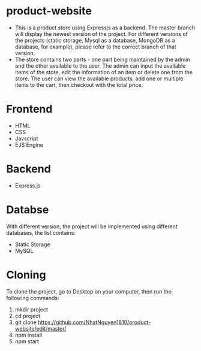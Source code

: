 # product-website

- This is a product store using Expressjs as a backend. The master branch will display the newest version of the project. For different versions of the projects (static storage, Mysql as a database, MongoDB as a database, for example), please refer to the correct branch of that version. 
- The store contains two parts - one part being maintained by the admin and the other available to the user. The admin can input the available items of the store, edit the information of an item or delete one from the store. The user can view the available products, add one or multiple items to the cart, then checkout with the total price. 



# Frontend 
- HTML
- CSS
- Javscript
- EJS Engine

# Backend 
- Express.js

# Databse
With different version, the project will be implemented using different databases, the list contains: 
- Static Storage 
- MySQL 


# Cloning
To clone the project, go to Desktop on your computer, then run the following commands: 

1. mkdir project 
2. cd project 
3. git clone https://github.com/NhatNguyen1810/product-website/edit/master/
4. npm install 
5. npm start
